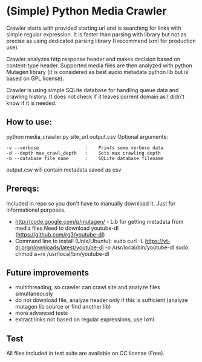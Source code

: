 (Simple) Python Media Crawler
==============================
Crawler starts with provided starting url and is searching for links with simple regular expression.  It is faster than parsing with library but not as precise as using dedicated parsing library (I recommend lxml for production use). 

Crawler analyzes http response header and makes decision based on content-type header. Supported media files are then analyzed with python Mutagen library (it is considered as best audio metadata python lib but is based on GPL license).

Crawler is using simple SQLite database for handling queue data and crawling history. It does not check if it leaves current domain as I didn't know if it is needed.

How to use:
-------------------------------
python media_crawler.py site_url output.csv
Optional arguments:

    -v --verbose                 :    Prints some verbose data
    -d --depth max_crawl_depth   :    Sets max crawling depth
    -b --database file_name      :    SQLite database filename

output.csv will contain metadata saved as csv

Prereqs:
----------
Included in repo so you don't have to manually download it. Just for informational purposes.
- http://code.google.com/p/mutagen/ - Lib for getting metadata from media files
Need to download youtube-dl (https://github.com/rg3/youtube-dl)
- Command line to install (Unix/Ubuntu): 
    sudo curl -L https://yt-dl.org/downloads/latest/youtube-dl -o /usr/local/bin/youtube-dl
    sudo chmod a+rx /usr/local/bin/youtube-dl


Future improvements
----------------------
- multithreading, so crawler can crawl site and analyze files simultaneously
- do not download file, analyze header only if this is sufficient (analyze mutagen lib source or find another lib)
- more advanced tests
- extract links not based on regular expressions, use lxml 

Test
-------
All files included in test suite are available on CC license (Free).
